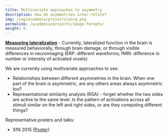 ```yaml
---
title: Multivariate approaches to asymmetry
description: How do asymmetries inter-relate?
img: /img/academia/projects/ping.png
permalink: /academia/projects/image-formats/
weight: 6
---
```


<p>
	<b><u>Measuring lateralization</u></b> -
Currently, lateralized function
in the brain is measured behaviorally, through brain damage, or through
visible differences in neuroimaging (ERP: different waveforms; fMRI: difference
in number or intensity of activated voxels)
</p>

<p>We are currently using multivariate approaches to see:
<ul>
	<li>Relationships between different asymmetries in the brain. When
	one part of the brain is asymmetric, are any others areas always
	asymmetric too?</li>
	<li>Representational similarity analysis (RSA) - forget whether
	the two sides are active to the same level. Is the pattern of activations
	across all stimuli similar on the left and right sides, or are they
	computing different things?</li>
</ul>
</p>

<p>
    Representative posters and talks:
    <ul>
        <li>SfN 2015 (<a href="http://cseweb.ucsd.edu/~bcipolli/docs/posters/SfN2015/">Poster</a>)</li>
    </ul>
</p>
